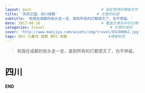 ```yaml
---
layout: post								# 指定使用的模板文件
title: '天府之国，四川成都'				    # 文章的标题
subtitle: '和我在成都的街头走一走，直到所有的灯都熄灭了，也不停留。'
date: 2017-06-16							# 覆盖文章名中的日期
categories: travel								# 文章的类别
cover: 'http://www.maojiyu.com/assets/img/travel/DSC08062.jpg'
tags: 四川 九寨沟 成都 旅行 攻略					#博客标签
---
```


> 和我在成都的街头走一走，直到所有的灯都熄灭了，也不停留。

# 四川

#### END




